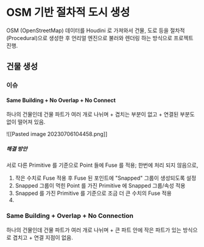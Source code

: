 # OSM 기반 절차적 도시 생성
OSM (OpenStreetMap) 데이터를 Houdini 로 가져와서 건물, 도로 등을 절차적(Procedural)으로 생성한 후 언리얼 엔진으로 불러와 렌더링 하는 방식으로 프로젝트 진행.

## 건물 생성

### 이슈
#### Same Building + No Overlap + No Connect
하나의 건물인데 건물 파트가 여러 개로 나뉘며 + 겹치는 부분이 없고 + 연결된 부분도 없이 떨어져 있음.

![[Pasted image 20230706104458.png]]

##### 해결 방안
서로 다른 Primitive 를 기준으로 Point 들에 Fuse 를 적용;
한번에 처리 되지 않음으로,
1. 작은 수치로 Fuse 적용 후 Fuse 된 포인트에 "Snapped" 그룹이 생성되도록 설정
2. Snapped 그룹이 먹힌 Point 를 가진 Primitive 에 Snapped 그룹/속성 적용
3. Snapped 를 가진 Primitive 를 기준으로 조금 더 큰 수치의 Fuse 적용
4. 

### Same Building + Overlap + No Connection
하나의 건물인데 건물 파트가 여러 개로 나뉘며 + 큰 파트 안에 작은 파트가 있는 방식으로 겹치고 + 연결 지점이 없음.